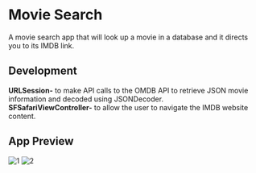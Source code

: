 # Movie Search
A movie search app that will look up a movie in a database and it directs you to its IMDB link.

## Development
**URLSession-** to make API calls to the OMDB API to retrieve JSON movie information and decoded using JSONDecoder.\
**SFSafariViewController-** to allow the user to navigate the IMDB website content.

## App Preview
![1](https://github.com/ldizon8/iOS-Development/blob/master/Movie%20Search/Movie%20Search/1.png)
![2](https://github.com/ldizon8/iOS-Development/blob/master/Movie%20Search/Movie%20Search/2.png)


